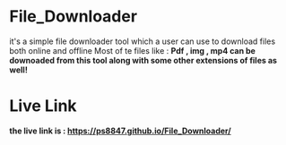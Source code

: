 # File_Downloader

it's a simple file downloader tool which a user can use to download files both online and offline
Most of te files like : <b> Pdf , img , mp4 <b/> can be downoaded from this tool along with some other extensions of files as well!

# Live Link

the live link is : https://ps8847.github.io/File_Downloader/
